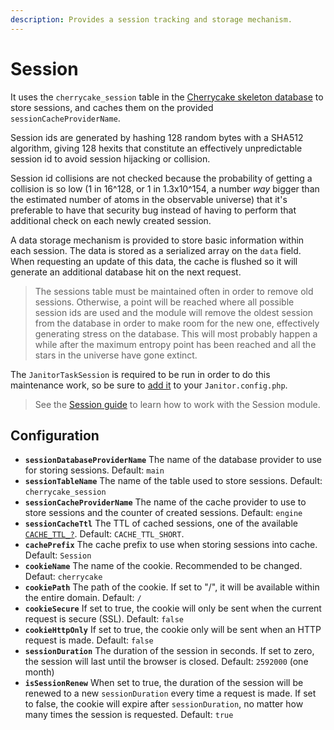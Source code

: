 ```yaml
---
description: Provides a session tracking and storage mechanism.
---
```


# Session

It uses the `cherrycake_session` table in the [Cherrycake skeleton database](../../../guide/getting-started/#setting-up-the-skeleton-database) to store sessions, and caches them on the provided `sessionCacheProviderName`.

Session ids are generated by hashing 128 random bytes with a SHA512 algorithm, giving 128 hexits that constitute an effectively unpredictable session id to avoid session hijacking or collision.

Session id collisions are not checked because the probability of getting a collision is so low \(1 in 16^128, or 1 in 1.3x10^154, a number _way_ bigger than the estimated number of atoms in the observable universe\) that it's preferable to have that security bug instead of having to perform that additional check on each newly created session.

A data storage mechanism is provided to store basic information within each session. The data is stored as a serialized array on the `data` field. When requesting an update of this data, the cache is flushed so it will generate an additional database hit on the next request.

> The sessions table must be maintained often in order to remove old sessions. Otherwise, a point will be reached where all possible session ids are used and the module will remove the oldest session from the database in order to make room for the new one, effectively generating stress on the database. This will most probably happen a while after the maximum entropy point has been reached and all the stars in the universe have gone extinct.

The `JanitorTaskSession` is required to be run in order to do this maintenance work, so be sure to [add it](../../../guide/janitor-guide.md) to your `Janitor.config.php`.

> See the [Session guide](../../../guide/session-guide.md) to learn how to work with the Session module.

## Configuration

* **`sessionDatabaseProviderName`** The name of the database provider to use for storing sessions. Default: `main`
* **`sessionTableName`** The name of the table used to store sessions. Default: `cherrycake_session`
* **`sessionCacheProviderName`** The name of the cache provider to use to store sessions and the counter of created sessions. Default: `engine`
* **`sessionCacheTtl`** The TTL of cached sessions, one of the available [`CACHE_TTL_?`](../cache/#constants). Default: `CACHE_TTL_SHORT`.
* **`cachePrefix`** The cache prefix to use when storing sessions into cache. Default: `Session`
* **`cookieName`** The name of the cookie. Recommended to be changed. Defaut: `cherrycake`
* **`cookiePath`** The path of the cookie. If set to "/", it will be available within the entire domain. Default: `/`
* **`cookieSecure`** If set to true, the cookie will only be sent when the current request is secure \(SSL\). Default: `false`
* **`cookieHttpOnly`** If set to true, the cookie only will be sent when an HTTP request is made. Default: `false`
* **`sessionDuration`** The duration of the session in seconds. If set to zero, the session will last until the browser is closed. Default: `2592000` \(one month\)
* **`isSessionRenew`** When set to true, the duration of the session will be renewed to a new `sessionDuration` every time a request is made. If set to false, the cookie will expire after `sessionDuration`, no matter how many times the session is requested. Default: `true`

